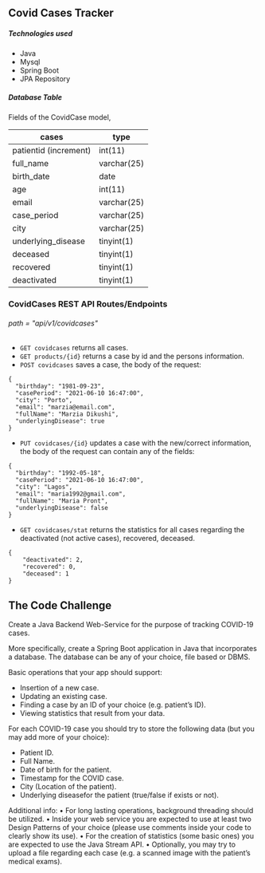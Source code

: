 ## Covid Cases Tracker

##### Technologies used
- Java
- Mysql
- Spring Boot
- JPA Repository

##### Database Table
Fields of the CovidCase model,


| cases      |   type
| ----------- | ----------- |
| patientid (increment)       | int(11) |
| full_name    | varchar(25)        |
| birth_date      | date  |
| age       | int(11)  |
| email    | varchar(25)       |
| case_period    | varchar(25)       |
| city    | varchar(25)       |
| underlying_disease     | tinyint(1) |
| deceased     | tinyint(1) |
| recovered     | tinyint(1) |
| deactivated     | tinyint(1) |

### CovidCases REST API Routes/Endpoints
###### path = "api/v1/covidcases"

- `GET covidcases` returns all cases.
- `GET products/{id}` returns a case by id and the persons information.
- `POST covidcases` saves a case, the body of the request:
	
```
{
  "birthday": "1981-09-23",
  "casePeriod": "2021-06-10 16:47:00",
  "city": "Porto",
  "email": "marzia@email.com",
  "fullName": "Marzia Dikushi",
  "underlyingDisease": true
}
```
		
- `PUT covidcases/{id}` updates a case with the new/correct information, the body of the request can contain any of the fields:

```
{
  "birthday": "1992-05-18",
  "casePeriod": "2021-06-10 16:47:00",
  "city": "Lagos",
  "email": "maria1992@gmail.com",
  "fullName": "Maria Pront",
  "underlyingDisease": false
}
```
- `GET covidcases/stat` returns the statistics for all cases regarding the deactivated (not active cases), recovered, deceased.
```
{
    "deactivated": 2,
    "recovered": 0,
    "deceased": 1
}
```

## The Code Challenge

Create a Java Backend Web-Service for the purpose of tracking COVID-19 cases.

More specifically, create a Spring Boot application in Java that incorporates a database. The database can be any of your choice, file based or DBMS.

Basic operations that your app should support:
- Insertion of a new case.
- Updating an existing case.
- Finding a case by an ID of your choice (e.g. patient’s ID).
- Viewing statistics that result from your data.

For each COVID-19 case you should try to store the following data (but you may add more of your choice):
- Patient ID.
- Full Name.
- Date of birth for the patient.
- Timestamp for the COVID case.
- City (Location of the patient).
- Underlying diseasefor the patient (true/false if exists or not).

Additional info:
• For long lasting operations, background threading should be utilized.
• Inside your web service you are expected to use at least two Design Patterns of your choice (please use comments inside your code to clearly show its use).
• For the creation of statistics (some basic ones) you are expected to use the Java Stream API.
• Optionally, you may try to upload a file regarding each case (e.g. a scanned image with the patient’s medical exams).
